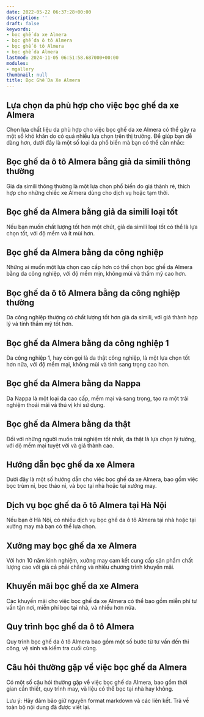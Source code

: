 ```yaml
---
date: 2022-05-22 06:37:28+00:00
description: ''
draft: false
keywords:
- bọc ghế da xe Almera
- bọc ghế da ô tô Almera
- bọc ghế ô tô Almera
- bọc ghế da Almera
lastmod: 2024-11-05 06:51:58.687000+00:00
modules:
- mgallery
thumbnail: null
title: Bọc Ghế Da Xe Almera
---
```


## Lựa chọn da phù hợp cho việc bọc ghế da xe Almera

Chọn lựa chất liệu da phù hợp cho việc bọc ghế da xe Almera có thể gây ra một số khó khăn do có quá nhiều lựa chọn trên thị trường. Để giúp bạn dễ dàng hơn, dưới đây là một số loại da phổ biến mà bạn có thể cân nhắc:

## Bọc ghế da ô tô Almera bằng giả da simili thông thường

Giả da simili thông thường là một lựa chọn phổ biến do giá thành rẻ, thích hợp cho những chiếc xe Almera dùng cho dịch vụ hoặc tạm thời.

## Bọc ghế da Almera bằng giả da simili loại tốt

Nếu bạn muốn chất lượng tốt hơn một chút, giả da simili loại tốt có thể là lựa chọn tốt, với độ mềm và ít mùi hơn.

## Bọc ghế da Almera bằng da công nghiệp

Những ai muốn một lựa chọn cao cấp hơn có thể chọn bọc ghế da Almera bằng da công nghiệp, với độ mềm mịn, không mùi và thẩm mỹ cao hơn.

## Bọc ghế da ô tô Almera bằng da công nghiệp thường

Da công nghiệp thường có chất lượng tốt hơn giả da simili, với giá thành hợp lý và tính thẩm mỹ tốt hơn.

## Bọc ghế da Almera bằng da công nghiệp 1

Da công nghiệp 1, hay còn gọi là da thật công nghiệp, là một lựa chọn tốt hơn nữa, với độ mềm mại, không mùi và tính sang trọng cao hơn.

## Bọc ghế da Almera bằng da Nappa

Da Nappa là một loại da cao cấp, mềm mại và sang trọng, tạo ra một trải nghiệm thoải mái và thú vị khi sử dụng.

## Bọc ghế da Almera bằng da thật

Đối với những người muốn trải nghiệm tốt nhất, da thật là lựa chọn lý tưởng, với độ mềm mại tuyệt vời và giá thành cao.

## Hướng dẫn bọc ghế da xe Almera

Dưới đây là một số hướng dẫn cho việc bọc ghế da xe Almera, bao gồm việc bọc trùm nỉ, bọc tháo nỉ, và bọc tại nhà hoặc tại xưởng may.

## Dịch vụ bọc ghế da ô tô Almera tại Hà Nội

Nếu bạn ở Hà Nội, có nhiều dịch vụ bọc ghế da ô tô Almera tại nhà hoặc tại xưởng may mà bạn có thể lựa chọn.

## Xưởng may bọc ghế da xe Almera

Với hơn 10 năm kinh nghiệm, xưởng may cam kết cung cấp sản phẩm chất lượng cao với giá cả phải chăng và nhiều chương trình khuyến mãi.

## Khuyến mãi bọc ghế da xe Almera

Các khuyến mãi cho việc bọc ghế da xe Almera có thể bao gồm miễn phí tư vấn tận nơi, miễn phí bọc tại nhà, và nhiều hơn nữa.

## Quy trình bọc ghế da ô tô Almera

Quy trình bọc ghế da ô tô Almera bao gồm một số bước từ tư vấn đến thi công, vệ sinh và kiểm tra cuối cùng.

## Câu hỏi thường gặp về việc bọc ghế da Almera

Có một số câu hỏi thường gặp về việc bọc ghế da Almera, bao gồm thời gian cần thiết, quy trình may, và liệu có thể bọc tại nhà hay không.

Lưu ý: Hãy đảm bảo giữ nguyên format markdown và các liên kết. Trả về toàn bộ nội dung đã được viết lại.